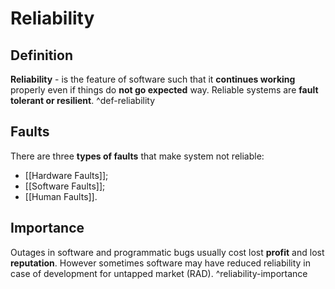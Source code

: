 # Reliability

## Definition

**Reliability** - is the feature of software such that it **continues working** properly even if things do **not go expected** way. Reliable systems are **fault tolerant or resilient**. ^def-reliability

## Faults

There are three **types of faults** that make system not reliable:
- [[Hardware Faults]];
- [[Software Faults]];
- [[Human Faults]].

## Importance

Outages in software and programmatic bugs usually cost lost **profit** and lost **reputation**. However sometimes software may have reduced reliability in case of development for untapped market (RAD). ^reliability-importance
